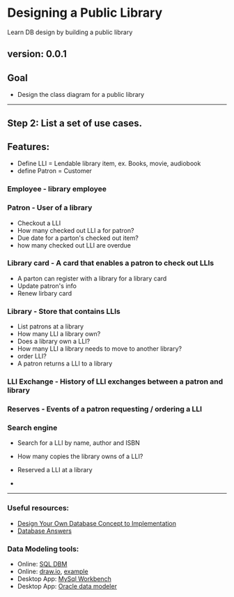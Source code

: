 # Designing a Public Library
Learn DB design by building a public library

## version: 0.0.1


## Goal
- Design the class diagram for a public library

----------

## Step 2: List a set of use cases.

## Features:
- Define LLI = Lendable library item, ex. Books, movie, audiobook
- define Patron = Customer

### Employee - library employee

### Patron - User of a library
- Checkout a LLI
- How many checked out LLI a for patron?
- Due date for a parton's checked out item?
- how many checked out LLI are overdue

### Library card - A card that enables a patron to check out LLIs
- A parton can register with a library for a library card
- Update patron's info
- Renew lirbary card

### Library - Store that contains LLIs
- List patrons at a library
- How many LLI a library own?
- Does a library own a LLI?
- How many LLI a library needs to move to another library?
- order LLI?
- A patron returns a LLI to a library

### LLI Exchange - History of LLI exchanges between a patron and library
### Reserves - Events of a patron requesting / ordering a LLI

### Search engine
- Search for a LLI by name, author and ISBN
- How many copies the library owns of a LLI?

- Reserved a LLI at a library
- 

---------
### Useful resources:
- [Design Your Own Database Concept to Implementation](https://www.dartmouth.edu/~bknauff/dwebd/2004-02/DB-intro.pdf)
- [Database Answers](http://www.databaseanswers.org/data_models/)

### Data Modeling tools:
- Online: [SQL DBM](https://app.sqldbm.com/SQLServer/Draft/)
- Online: [draw.io](https://www.draw.io/), [example](https://about.draw.io/entity-relationship-diagram-erd/)
- Desktop App: [MySql Workbench](https://www.mysql.com/products/workbench/)
- Desktop App: [Oracle data modeler](https://www.oracle.com/database/technologies/appdev/datamodeler.html)
